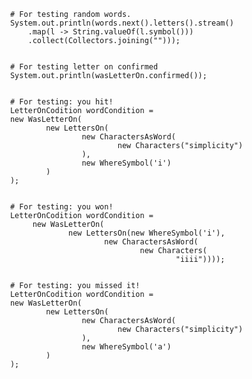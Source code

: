                 # For testing random words.
                System.out.println(words.next().letters().stream()
                    .map(l -> String.valueOf(l.symbol()))
                    .collect(Collectors.joining("")));


                # For testing letter on confirmed
                System.out.println(wasLetterOn.confirmed());


                # For testing: you hit!
                LetterOnCodition wordCondition =
                new WasLetterOn(
                        new LettersOn(
                                new CharactersAsWord(
                                        new Characters("simplicity")
                                ),
                                new WhereSymbol('i')
                        )
                );


                # For testing: you won!
                LetterOnCodition wordCondition =
                     new WasLetterOn(
                             new LettersOn(new WhereSymbol('i'),
                                     new CharactersAsWord(
                                             new Characters(
                                                     "iiii"))));


                # For testing: you missed it!
                LetterOnCodition wordCondition =
                new WasLetterOn(
                        new LettersOn(
                                new CharactersAsWord(
                                        new Characters("simplicity")
                                ),
                                new WhereSymbol('a')
                        )
                );
 
